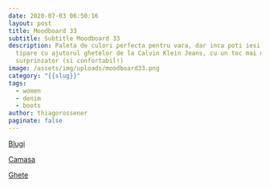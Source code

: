 ```yaml
---
date: 2020-07-03 06:50:16
layout: post
title: Moodboard 33
subtitle: Subtitle Moodboard 33
description: Paleta de culori perfecta pentru vara, dar inca poti iesi din
  tipare cu ajutorul ghetelor de la Calvin Klein Jeans, cu un toc mai mult decat
  surprinzator (si confortabil!)
image: /assets/img/uploads/moodboard33.png
category: "{{slug}}"
tags:
  - women
  - denim
  - boots
author: thiagorossener
paginate: false
---
```

[Blugi](http://bit.do/fGmVp)

[Camasa](http://bit.do/fGmVi)

[Ghete](http://bit.do/fGmVn)